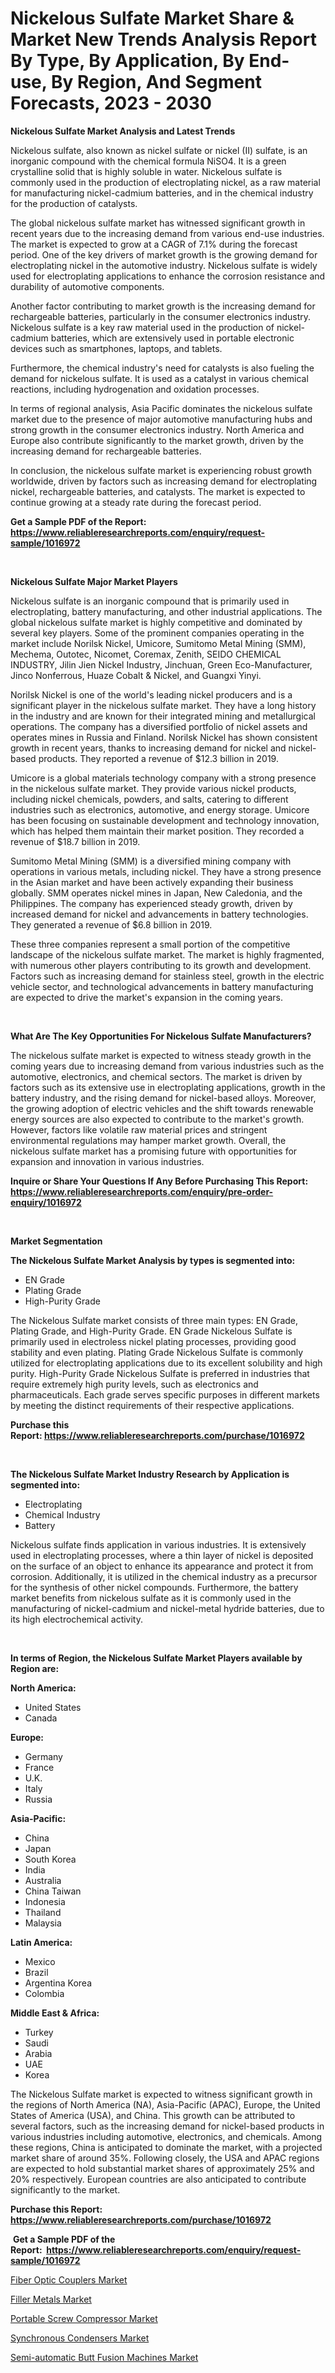<p><h1>Nickelous Sulfate Market Share & Market New Trends Analysis Report By Type, By Application, By End-use, By Region, And Segment Forecasts, 2023 - 2030</h1></p><p><strong>Nickelous Sulfate Market Analysis and Latest Trends</strong></p>
<p><p>Nickelous sulfate, also known as nickel sulfate or nickel (II) sulfate, is an inorganic compound with the chemical formula NiSO4. It is a green crystalline solid that is highly soluble in water. Nickelous sulfate is commonly used in the production of electroplating nickel, as a raw material for manufacturing nickel-cadmium batteries, and in the chemical industry for the production of catalysts.</p><p>The global nickelous sulfate market has witnessed significant growth in recent years due to the increasing demand from various end-use industries. The market is expected to grow at a CAGR of 7.1% during the forecast period. One of the key drivers of market growth is the growing demand for electroplating nickel in the automotive industry. Nickelous sulfate is widely used for electroplating applications to enhance the corrosion resistance and durability of automotive components.</p><p>Another factor contributing to market growth is the increasing demand for rechargeable batteries, particularly in the consumer electronics industry. Nickelous sulfate is a key raw material used in the production of nickel-cadmium batteries, which are extensively used in portable electronic devices such as smartphones, laptops, and tablets.</p><p>Furthermore, the chemical industry's need for catalysts is also fueling the demand for nickelous sulfate. It is used as a catalyst in various chemical reactions, including hydrogenation and oxidation processes.</p><p>In terms of regional analysis, Asia Pacific dominates the nickelous sulfate market due to the presence of major automotive manufacturing hubs and strong growth in the consumer electronics industry. North America and Europe also contribute significantly to the market growth, driven by the increasing demand for rechargeable batteries.</p><p>In conclusion, the nickelous sulfate market is experiencing robust growth worldwide, driven by factors such as increasing demand for electroplating nickel, rechargeable batteries, and catalysts. The market is expected to continue growing at a steady rate during the forecast period.</p></p>
<p><strong>Get a Sample PDF of the Report:&nbsp; <a href="https://www.reliableresearchreports.com/enquiry/request-sample/1016972">https://www.reliableresearchreports.com/enquiry/request-sample/1016972</a></strong></p>
<p>&nbsp;</p>
<p><strong>Nickelous Sulfate Major Market Players</strong></p>
<p><p>Nickelous sulfate is an inorganic compound that is primarily used in electroplating, battery manufacturing, and other industrial applications. The global nickelous sulfate market is highly competitive and dominated by several key players. Some of the prominent companies operating in the market include Norilsk Nickel, Umicore, Sumitomo Metal Mining (SMM), Mechema, Outotec, Nicomet, Coremax, Zenith, SEIDO CHEMICAL INDUSTRY, Jilin Jien Nickel Industry, Jinchuan, Green Eco-Manufacturer, Jinco Nonferrous, Huaze Cobalt & Nickel, and Guangxi Yinyi.</p><p>Norilsk Nickel is one of the world's leading nickel producers and is a significant player in the nickelous sulfate market. They have a long history in the industry and are known for their integrated mining and metallurgical operations. The company has a diversified portfolio of nickel assets and operates mines in Russia and Finland. Norilsk Nickel has shown consistent growth in recent years, thanks to increasing demand for nickel and nickel-based products. They reported a revenue of $12.3 billion in 2019.</p><p>Umicore is a global materials technology company with a strong presence in the nickelous sulfate market. They provide various nickel products, including nickel chemicals, powders, and salts, catering to different industries such as electronics, automotive, and energy storage. Umicore has been focusing on sustainable development and technology innovation, which has helped them maintain their market position. They recorded a revenue of $18.7 billion in 2019.</p><p>Sumitomo Metal Mining (SMM) is a diversified mining company with operations in various metals, including nickel. They have a strong presence in the Asian market and have been actively expanding their business globally. SMM operates nickel mines in Japan, New Caledonia, and the Philippines. The company has experienced steady growth, driven by increased demand for nickel and advancements in battery technologies. They generated a revenue of $6.8 billion in 2019.</p><p>These three companies represent a small portion of the competitive landscape of the nickelous sulfate market. The market is highly fragmented, with numerous other players contributing to its growth and development. Factors such as increasing demand for stainless steel, growth in the electric vehicle sector, and technological advancements in battery manufacturing are expected to drive the market's expansion in the coming years.</p></p>
<p>&nbsp;</p>
<p><strong>What Are The Key Opportunities For Nickelous Sulfate Manufacturers?</strong></p>
<p><p>The nickelous sulfate market is expected to witness steady growth in the coming years due to increasing demand from various industries such as the automotive, electronics, and chemical sectors. The market is driven by factors such as its extensive use in electroplating applications, growth in the battery industry, and the rising demand for nickel-based alloys. Moreover, the growing adoption of electric vehicles and the shift towards renewable energy sources are also expected to contribute to the market's growth. However, factors like volatile raw material prices and stringent environmental regulations may hamper market growth. Overall, the nickelous sulfate market has a promising future with opportunities for expansion and innovation in various industries.</p></p>
<p><strong>Inquire or Share Your Questions If Any Before Purchasing This Report: <a href="https://www.reliableresearchreports.com/enquiry/pre-order-enquiry/1016972">https://www.reliableresearchreports.com/enquiry/pre-order-enquiry/1016972</a></strong></p>
<p>&nbsp;</p>
<p><strong>Market Segmentation</strong></p>
<p><strong>The Nickelous Sulfate Market Analysis by types is segmented into:</strong></p>
<p><ul><li>EN Grade</li><li>Plating Grade</li><li>High-Purity Grade</li></ul></p>
<p><p>The Nickelous Sulfate market consists of three main types: EN Grade, Plating Grade, and High-Purity Grade. EN Grade Nickelous Sulfate is primarily used in electroless nickel plating processes, providing good stability and even plating. Plating Grade Nickelous Sulfate is commonly utilized for electroplating applications due to its excellent solubility and high purity. High-Purity Grade Nickelous Sulfate is preferred in industries that require extremely high purity levels, such as electronics and pharmaceuticals. Each grade serves specific purposes in different markets by meeting the distinct requirements of their respective applications.</p></p>
<p><strong>Purchase this Report:&nbsp;<a href="https://www.reliableresearchreports.com/purchase/1016972">https://www.reliableresearchreports.com/purchase/1016972</a></strong></p>
<p>&nbsp;</p>
<p><strong>The Nickelous Sulfate Market Industry Research by Application is segmented into:</strong></p>
<p><ul><li>Electroplating</li><li>Chemical Industry</li><li>Battery</li></ul></p>
<p><p>Nickelous sulfate finds application in various industries. It is extensively used in electroplating processes, where a thin layer of nickel is deposited on the surface of an object to enhance its appearance and protect it from corrosion. Additionally, it is utilized in the chemical industry as a precursor for the synthesis of other nickel compounds. Furthermore, the battery market benefits from nickelous sulfate as it is commonly used in the manufacturing of nickel-cadmium and nickel-metal hydride batteries, due to its high electrochemical activity.</p></p>
<p>&nbsp;</p>
<p><strong>In terms of Region, the Nickelous Sulfate Market Players available by Region are:</strong></p>
<p>
    <p> <strong> North America: </strong>
        <ul>
            <li>United States</li>
            <li>Canada</li>
        </ul>
        </p> 
    <p> <strong> Europe: </strong>
        <ul>
            <li>Germany</li>
            <li>France</li>
            <li>U.K.</li>
            <li>Italy</li>
            <li>Russia</li>
        </ul>
        </p> 
    <p> <strong> Asia-Pacific: </strong>
        <ul>
            <li>China</li>
            <li>Japan</li>
            <li>South Korea</li>
            <li>India</li>
            <li>Australia</li>
            <li>China Taiwan</li>
            <li>Indonesia</li>
            <li>Thailand</li>
            <li>Malaysia</li>
        </ul>
        </p> 
    <p> <strong> Latin America: </strong>
        <ul>
            <li>Mexico</li>
            <li>Brazil</li>
            <li>Argentina Korea</li>
            <li>Colombia</li>
        </ul>
        </p> 
    <p> <strong> Middle East & Africa: </strong>
        <ul>
            <li>Turkey</li>
            <li>Saudi</li>
            <li>Arabia</li>
            <li>UAE</li>
            <li>Korea</li>
        </ul>
    </p>
    </p>
<p><p>The Nickelous Sulfate market is expected to witness significant growth in the regions of North America (NA), Asia-Pacific (APAC), Europe, the United States of America (USA), and China. This growth can be attributed to several factors, such as the increasing demand for nickel-based products in various industries including automotive, electronics, and chemicals. Among these regions, China is anticipated to dominate the market, with a projected market share of around 35%. Following closely, the USA and APAC regions are expected to hold substantial market shares of approximately 25% and 20% respectively. European countries are also anticipated to contribute significantly to the market.</p></p>
<p><strong>Purchase this Report: <a href="https://www.reliableresearchreports.com/purchase/1016972">https://www.reliableresearchreports.com/purchase/1016972</a></strong></p>
<p>&nbsp;<strong>Get a Sample PDF of the Report:&nbsp;&nbsp;<a href="https://www.reliableresearchreports.com/enquiry/request-sample/1016972">https://www.reliableresearchreports.com/enquiry/request-sample/1016972</a></strong></p>
<p><strong></strong></p>
<p><p><a href="https://www.linkedin.com/pulse/fiber-optic-couplers-market-size-2023-2030-global-industrial-4nrxe/">Fiber Optic Couplers Market</a></p><p><a href="https://www.linkedin.com/pulse/filler-metals-market-research-report-provides-thorough-noa6e/">Filler Metals Market</a></p><p><a href="https://medium.com/@landis15236/portable-screw-compressor-market-analysis-its-cagr-market-segmentation-and-global-industry-969a95019d84">Portable Screw Compressor Market</a></p><p><a href="https://medium.com/@andem140256/synchronous-condensers-market-analysis-its-cagr-market-segmentation-and-global-industry-overview-934f8e719622">Synchronous Condensers Market</a></p><p><a href="https://www.linkedin.com/pulse/semi-automatic-butt-fusion-machines-market-research-2mvue/">Semi-automatic Butt Fusion Machines Market</a></p></p>
